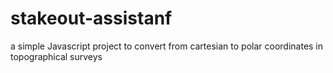 # stakeout-assistanf
a simple Javascript project to convert from cartesian to polar coordinates in topographical surveys
